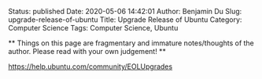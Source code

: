 Status: published
Date: 2020-05-06 14:42:01
Author: Benjamin Du
Slug: upgrade-release-of-ubuntu
Title: Upgrade Release of Ubuntu
Category: Computer Science
Tags: Computer Science, Ubuntu

**
Things on this page are fragmentary and immature notes/thoughts of the author.
Please read with your own judgement!
**

https://help.ubuntu.com/community/EOLUpgrades

